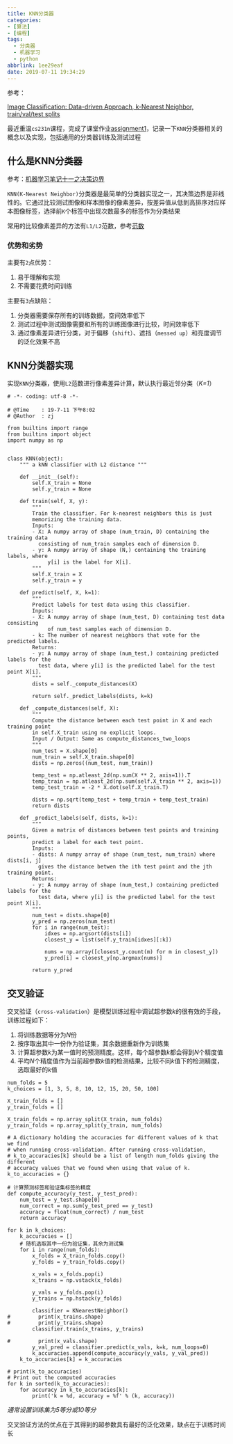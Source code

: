 ```yaml
---
title: KNN分类器
categories: 
- [算法]
- [编程]
tags:
  - 分类器
  - 机器学习
  - python
abbrlink: 1ee29eaf
date: 2019-07-11 19:34:29
---
```


参考：

[Image Classification: Data-driven Approach, k-Nearest Neighbor, train/val/test splits](http://cs231n.github.io/classification/)

最近重温`cs231n`课程，完成了课堂作业[assignment1](http://cs231n.github.io/assignments2019/assignment1/)，记录一下`KNN`分类器相关的概念以及实现，包括通用的分类器训练及测试过程

## 什么是KNN分类器

参考：[机器学习笔记十一之决策边界](https://www.devtalking.com/articles/machine-learning-11/)

`KNN(K-Nearest Neighbor)`分类器是最简单的分类器实现之一，其决策边界是非线性的。它通过比较测试图像和样本图像的像素差异，按差异值从低到高排序对应样本图像标签，选择前`K`个标签中出现次数最多的标签作为分类结果

常用的比较像素差异的方法有`L1/L2`范数，参考[范数](https://www.zhujian.tech/posts/ce0afb50.html)

### 优势和劣势

主要有`2`点优势：

1. 易于理解和实现
2. 不需要花费时间训练

主要有`3`点缺陷：

1. 分类器需要保存所有的训练数据，空间效率低下
2. 测试过程中测试图像需要和所有的训练图像进行比较，时间效率低下
3. 通过像素差异进行分类，对于偏移（`shift`）、遮挡（`messed up`）和亮度调节的泛化效果不高

## KNN分类器实现

实现`KNN`分类器，使用`L2`范数进行像素差异计算，默认执行最近邻分类（*K=1*）

```
# -*- coding: utf-8 -*-

# @Time    : 19-7-11 下午8:02
# @Author  : zj

from builtins import range
from builtins import object
import numpy as np


class KNN(object):
    """ a kNN classifier with L2 distance """

    def __init__(self):
        self.X_train = None
        self.y_train = None

    def train(self, X, y):
        """
        Train the classifier. For k-nearest neighbors this is just
        memorizing the training data.
        Inputs:
        - X: A numpy array of shape (num_train, D) containing the training data
          consisting of num_train samples each of dimension D.
        - y: A numpy array of shape (N,) containing the training labels, where
             y[i] is the label for X[i].
        """
        self.X_train = X
        self.y_train = y

    def predict(self, X, k=1):
        """
        Predict labels for test data using this classifier.
        Inputs:
        - X: A numpy array of shape (num_test, D) containing test data consisting
             of num_test samples each of dimension D.
        - k: The number of nearest neighbors that vote for the predicted labels.
        Returns:
        - y: A numpy array of shape (num_test,) containing predicted labels for the
          test data, where y[i] is the predicted label for the test point X[i].
        """
        dists = self._compute_distances(X)

        return self._predict_labels(dists, k=k)

    def _compute_distances(self, X):
        """
        Compute the distance between each test point in X and each training point
        in self.X_train using no explicit loops.
        Input / Output: Same as compute_distances_two_loops
        """
        num_test = X.shape[0]
        num_train = self.X_train.shape[0]
        dists = np.zeros((num_test, num_train))

        temp_test = np.atleast_2d(np.sum(X ** 2, axis=1)).T
        temp_train = np.atleast_2d(np.sum(self.X_train ** 2, axis=1))
        temp_test_train = -2 * X.dot(self.X_train.T)

        dists = np.sqrt(temp_test + temp_train + temp_test_train)
        return dists

    def _predict_labels(self, dists, k=1):
        """
        Given a matrix of distances between test points and training points,
        predict a label for each test point.
        Inputs:
        - dists: A numpy array of shape (num_test, num_train) where dists[i, j]
          gives the distance betwen the ith test point and the jth training point.
        Returns:
        - y: A numpy array of shape (num_test,) containing predicted labels for the
          test data, where y[i] is the predicted label for the test point X[i].
        """
        num_test = dists.shape[0]
        y_pred = np.zeros(num_test)
        for i in range(num_test):
            idxes = np.argsort(dists[i])
            closest_y = list(self.y_train[idxes][:k])

            nums = np.array([closest_y.count(m) for m in closest_y])
            y_pred[i] = closest_y[np.argmax(nums)]

        return y_pred
```

## 交叉验证

交叉验证（`cross-validation`）是模型训练过程中调试超参数$k$的很有效的手段，训练过程如下：

1. 将训练数据等分为$N$份
2. 按序取出其中一份作为验证集，其余数据重新作为训练集
3. 计算超参数$k$为某一值时的预测精度。这样，每个超参数$k$都会得到$N$个精度值
4. 平均$N$个精度值作为当前超参数$k$值的检测结果，比较不同$k$值下的检测精度，选取最好的$k$值

```
num_folds = 5
k_choices = [1, 3, 5, 8, 10, 12, 15, 20, 50, 100]

X_train_folds = []
y_train_folds = []

X_train_folds = np.array_split(X_train, num_folds)
y_train_folds = np.array_split(y_train, num_folds)

# A dictionary holding the accuracies for different values of k that we find
# when running cross-validation. After running cross-validation,
# k_to_accuracies[k] should be a list of length num_folds giving the different
# accuracy values that we found when using that value of k.
k_to_accuracies = {}

# 计算预测标签和验证集标签的精度
def compute_accuracy(y_test, y_test_pred):
    num_test = y_test.shape[0]
    num_correct = np.sum(y_test_pred == y_test)
    accuracy = float(num_correct) / num_test
    return accuracy

for k in k_choices:
    k_accuracies = []
    # 随机选取其中一份为验证集，其余为测试集
    for i in range(num_folds):
        x_folds = X_train_folds.copy()
        y_folds = y_train_folds.copy()
        
        x_vals = x_folds.pop(i)
        x_trains = np.vstack(x_folds)
        
        y_vals = y_folds.pop(i)
        y_trains = np.hstack(y_folds)
        
        classifier = KNearestNeighbor()
#         print(x_trains.shape)
#         print(y_trains.shape)
        classifier.train(x_trains, y_trains)
        
#         print(x_vals.shape)
        y_val_pred = classifier.predict(x_vals, k=k, num_loops=0)
        k_accuracies.append(compute_accuracy(y_vals, y_val_pred))
    k_to_accuracies[k] = k_accuracies

# print(k_to_accuracies)
# Print out the computed accuracies
for k in sorted(k_to_accuracies):
    for accuracy in k_to_accuracies[k]:
        print('k = %d, accuracy = %f' % (k, accuracy))
```

*通常设置训练集为$5$等分或$10$等分*

交叉验证方法的优点在于其得到的超参数具有最好的泛化效果，缺点在于训练时间长